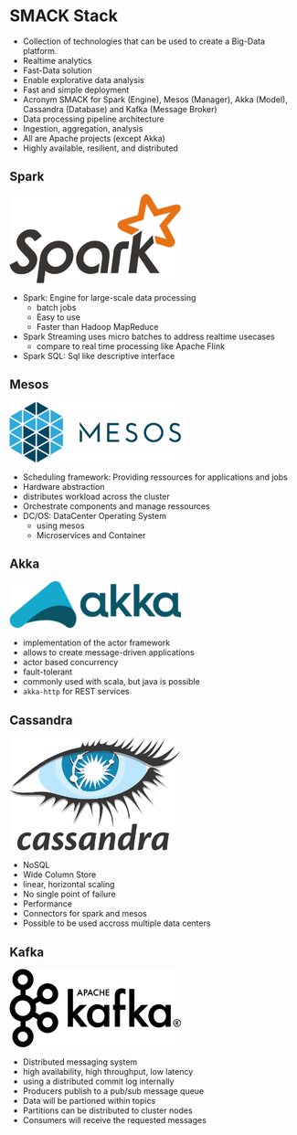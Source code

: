 # SMACK Stack

* Collection of technologies that can be used to create a Big-Data platform.
* Realtime analytics
* Fast-Data solution
* Enable explorative data analysis
* Fast and simple deployment
* Acronym SMACK for Spark (Engine), Mesos (Manager), Akka (Model), Cassandra (Database) and Kafka (Message Broker)
* Data processing pipeline architecture
* Ingestion, aggregation, analysis
* All are Apache projects (except Akka)
* Highly available, resilient, and distributed

## Spark

<img width="300" src="https://github.com/andys8/smack-stack-overview/blob/master/img/spark.png?raw=true" alt="Spark">

* Spark: Engine for large-scale data processing
    * batch jobs
    * Easy to use
    * Faster than Hadoop MapReduce
* Spark Streaming uses micro batches to address realtime usecases
    * compare to real time processing like Apache Flink
* Spark SQL: Sql like descriptive interface


## Mesos

<img width="300" src="https://github.com/andys8/smack-stack-overview/blob/master/img/mesos.png?raw=true" alt="Mesos">

* Scheduling framework: Providing ressources for applications and jobs
* Hardware abstraction
* distributes workload across the cluster
* Orchestrate components and manage ressources
* DC/OS: DataCenter Operating System
    * using mesos
    * Microservices and Container


## Akka

<img width="300" src="https://github.com/andys8/smack-stack-overview/blob/master/img/akka.png?raw=true" alt="Akka">

* implementation of the actor framework
* allows to create message-driven applications
* actor based concurrency
* fault-tolerant
* commonly used with scala, but java is possible
* `akka-http` for REST services


## Cassandra

<img width="300" src="https://github.com/andys8/smack-stack-overview/blob/master/img/cassandra.png?raw=true" alt="Cassandra">

* NoSQL
* Wide Column Store
* linear, horizontal scaling
* No single point of failure
* Performance
* Connectors for spark and mesos
* Possible to be used accross multiple data centers


## Kafka

<img width="300" src="https://github.com/andys8/smack-stack-overview/blob/master/img/kafka.png?raw=true" alt="Kafka">

* Distributed messaging system
* high availability, high throughput, low latency
* using a distributed commit log internally
* Producers publish to a pub/sub message queue
* Data will be partioned within topics
* Partitions can be distributed to cluster nodes
* Consumers will receive the requested messages

